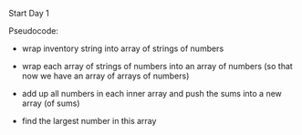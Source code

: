 Start Day 1

Pseudocode:

- wrap inventory string into array of strings of numbers

- wrap each array of strings of numbers into an array of numbers (so that now we have an array of arrays of numbers)

- add up all numbers in each inner array and push the sums into a new array (of sums)

- find the largest number in this array